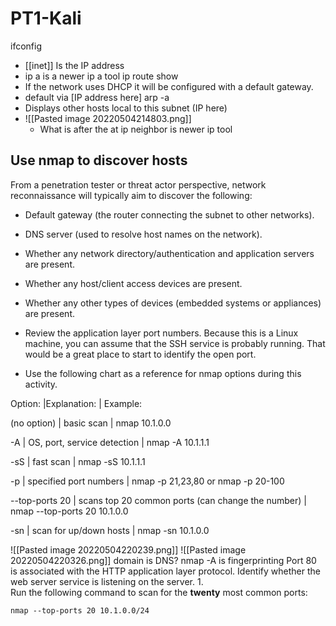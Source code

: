 # PT1-Kali
ifconfig
- [[inet]] Is the IP address
- ip a is a newer ip a tool
ip route show
- If the network uses DHCP it will be configured with a default gateway.
- default via [IP address here]
arp  -a
- Displays other hosts local to this subnet (IP here)
- ![[Pasted image 20220504214803.png]]
	- What is after the at
ip neighbor is  newer ip tool

## Use nmap to discover hosts

From a penetration tester or threat actor perspective, network reconnaissance will typically aim to discover the following:

-   Default gateway (the router connecting the subnet to other networks).
-   DNS server (used to resolve host names on the network).
-   Whether any network directory/authentication and application servers are present.
-   Whether any host/client access devices are present.
-   Whether any other types of devices (embedded systems or appliances) are present.

- Review the application layer port numbers. Because this is a Linux machine, you can assume that the SSH service is probably running. That would be a great place to start to identify the open port.
- Use the following chart as a reference for nmap options during this activity.

Option: |Explanation: | Example:

(no option) | basic scan | nmap 10.1.0.0

-A | OS, port, service detection | nmap -A 10.1.1.1

-sS | fast scan | nmap -sS 10.1.1.1

-p | specified port numbers | nmap -p 21,23,80 or nmap -p 20-100

--top-ports 20 | scans top 20 common ports (can change the number) | nmap --top-ports 20 10.1.0.0

-sn | scan for up/down hosts | nmap -sn 10.1.0.0

![[Pasted image 20220504220239.png]]
![[Pasted image 20220504220326.png]]
domain is DNS?
nmap -A is fingerprinting
Port 80 is associated with the HTTP application layer protocol. Identify whether the web server service is listening on the server.
1.    
    Run the following command to scan for the **twenty** most common ports:

    nmap --top-ports 20 10.1.0.0/24
    